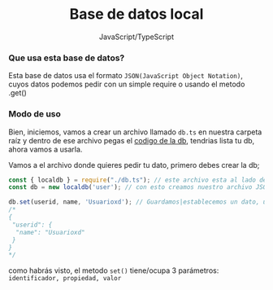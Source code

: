 <h1 align="center">Base de datos local</h1>
<p align="center">JavaScript/TypeScript</p>

### Que usa esta base de datos?
<p>Esta base de datos usa el formato <code>JSON(JavaScript Object Notation)</code>, cuyos datos podemos pedir con un simple require o usando el metodo <db>.get()</p>

### Modo de uso
Bien, iniciemos, vamos a crear un archivo llamado <code>db.ts</code> en nuestra carpeta raíz y dentro de ese archivo pegas el [codigo de la db](https://github.com/k1-1960/sharing-codes/blob/main/TypeScript/database/local.prototype_2.ts), tendrias lista tu db, ahora vamos a usarla.

Vamos a el archivo donde quieres pedir tu dato, primero debes crear la db;
```js
const { localdb } = require("./db.ts"); // este archivo esta al lado de db.ts
const db = new localdb('user'); // con esto creamos nuestro archivo JSON y inicializamos una db.

db.set(userid, name, 'Usuarioxd'); // Guardamos|establecemos un dato, una vez establecido deberia quedar algo asi en el archivo user.json:
/*
{
 "userid": {
  "name": "Usuarioxd"
 }
}
*/
```
como habrás visto, el metodo `set()` tiene/ocupa 3 parámetros: `identificador, propiedad, valor`
